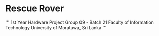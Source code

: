 # Rescue Rover
'''
1st Year Hardware Project
Group 09 - Batch 21
Faculty of Information Technology
University of Moratuwa, Sri Lanka
'''
